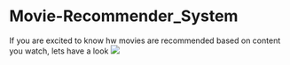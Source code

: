 # Movie-Recommender_System
If you are excited to know hw movies are recommended based on content you watch, lets have a look 
<img src="https://bkit.co/w_637b32501a786.gif" />
